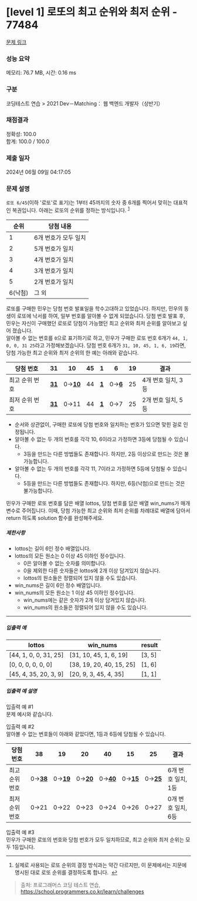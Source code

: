 # [level 1] 로또의 최고 순위와 최저 순위 - 77484 

[문제 링크](https://school.programmers.co.kr/learn/courses/30/lessons/77484) 

### 성능 요약

메모리: 76.7 MB, 시간: 0.16 ms

### 구분

코딩테스트 연습 > 2021 Dev－Matching： 웹 백엔드 개발자（상반기）

### 채점결과

정확성: 100.0<br/>합계: 100.0 / 100.0

### 제출 일자

2024년 06월 09일 04:17:05

### 문제 설명

<p style="user-select: auto !important;"><code style="user-select: auto !important;">로또 6/45</code>(이하 '로또'로 표기)는 1부터 45까지의 숫자 중 6개를 찍어서 맞히는 대표적인 복권입니다. 아래는 로또의 순위를 정하는 방식입니다. <sup id="fnref1" style="user-select: auto !important;"><a href="#fn1" style="user-select: auto !important;">1</a></sup></p>
<table class="table" style="user-select: auto !important;">
        <thead style="user-select: auto !important;"><tr style="user-select: auto !important;">
<th style="user-select: auto !important;">순위</th>
<th style="user-select: auto !important;">당첨 내용</th>
</tr>
</thead>
        <tbody style="user-select: auto !important;"><tr style="user-select: auto !important;">
<td style="user-select: auto !important;">1</td>
<td style="user-select: auto !important;">6개 번호가 모두 일치</td>
</tr>
<tr style="user-select: auto !important;">
<td style="user-select: auto !important;">2</td>
<td style="user-select: auto !important;">5개 번호가 일치</td>
</tr>
<tr style="user-select: auto !important;">
<td style="user-select: auto !important;">3</td>
<td style="user-select: auto !important;">4개 번호가 일치</td>
</tr>
<tr style="user-select: auto !important;">
<td style="user-select: auto !important;">4</td>
<td style="user-select: auto !important;">3개 번호가 일치</td>
</tr>
<tr style="user-select: auto !important;">
<td style="user-select: auto !important;">5</td>
<td style="user-select: auto !important;">2개 번호가 일치</td>
</tr>
<tr style="user-select: auto !important;">
<td style="user-select: auto !important;">6(낙첨)</td>
<td style="user-select: auto !important;">그 외</td>
</tr>
</tbody>
      </table>
<p style="user-select: auto !important;">로또를 구매한 민우는 당첨 번호 발표일을 학수고대하고 있었습니다. 하지만, 민우의 동생이 로또에 낙서를 하여, 일부 번호를 알아볼 수 없게 되었습니다. 당첨 번호 발표 후, 민우는 자신이 구매했던 로또로 당첨이 가능했던 최고 순위와 최저 순위를 알아보고 싶어 졌습니다. <br style="user-select: auto !important;">
알아볼 수 없는 번호를 <code style="user-select: auto !important;">0</code>으로 표기하기로 하고, 민우가 구매한 로또 번호 6개가 <code style="user-select: auto !important;">44, 1, 0, 0, 31 25</code>라고 가정해보겠습니다. 당첨 번호 6개가 <code style="user-select: auto !important;">31, 10, 45, 1, 6, 19</code>라면, 당첨 가능한 최고 순위와 최저 순위의 한 예는 아래와 같습니다.</p>
<table class="table" style="user-select: auto !important;">
        <thead style="user-select: auto !important;"><tr style="user-select: auto !important;">
<th style="user-select: auto !important;">당첨 번호</th>
<th style="user-select: auto !important;">31</th>
<th style="user-select: auto !important;">10</th>
<th style="user-select: auto !important;">45</th>
<th style="user-select: auto !important;">1</th>
<th style="user-select: auto !important;">6</th>
<th style="user-select: auto !important;">19</th>
<th style="user-select: auto !important;">결과</th>
</tr>
</thead>
        <tbody style="user-select: auto !important;"><tr style="user-select: auto !important;">
<td style="user-select: auto !important;">최고 순위 번호</td>
<td style="user-select: auto !important;"><u style="user-select: auto !important;"><strong style="user-select: auto !important;">31</strong></u></td>
<td style="user-select: auto !important;">0→<u style="user-select: auto !important;"><strong style="user-select: auto !important;">10</strong></u></td>
<td style="user-select: auto !important;">44</td>
<td style="user-select: auto !important;"><u style="user-select: auto !important;"><strong style="user-select: auto !important;">1</strong></u></td>
<td style="user-select: auto !important;">0→<u style="user-select: auto !important;"><strong style="user-select: auto !important;">6</strong></u></td>
<td style="user-select: auto !important;">25</td>
<td style="user-select: auto !important;">4개 번호 일치, 3등</td>
</tr>
<tr style="user-select: auto !important;">
<td style="user-select: auto !important;">최저 순위 번호</td>
<td style="user-select: auto !important;"><u style="user-select: auto !important;"><strong style="user-select: auto !important;">31</strong></u></td>
<td style="user-select: auto !important;">0→11</td>
<td style="user-select: auto !important;">44</td>
<td style="user-select: auto !important;"><u style="user-select: auto !important;"><strong style="user-select: auto !important;">1</strong></u></td>
<td style="user-select: auto !important;">0→7</td>
<td style="user-select: auto !important;">25</td>
<td style="user-select: auto !important;">2개 번호 일치, 5등</td>
</tr>
</tbody>
      </table>
<ul style="user-select: auto !important;">
<li style="user-select: auto !important;">순서와 상관없이, 구매한 로또에 당첨 번호와 일치하는 번호가 있으면 맞힌 걸로 인정됩니다. </li>
<li style="user-select: auto !important;">알아볼 수 없는 두 개의 번호를 각각 10, 6이라고 가정하면 3등에 당첨될 수 있습니다. 

<ul style="user-select: auto !important;">
<li style="user-select: auto !important;">3등을 만드는 다른 방법들도 존재합니다. 하지만, 2등 이상으로 만드는 것은 불가능합니다. </li>
</ul></li>
<li style="user-select: auto !important;">알아볼 수 없는 두 개의 번호를 각각 11, 7이라고 가정하면 5등에 당첨될 수 있습니다. 

<ul style="user-select: auto !important;">
<li style="user-select: auto !important;">5등을 만드는 다른 방법들도 존재합니다. 하지만, 6등(낙첨)으로 만드는 것은 불가능합니다.</li>
</ul></li>
</ul>

<p style="user-select: auto !important;">민우가 구매한 로또 번호를 담은 배열 lottos, 당첨 번호를 담은 배열 win_nums가 매개변수로 주어집니다. 이때, 당첨 가능한 최고 순위와 최저 순위를 차례대로 배열에 담아서 return 하도록 solution 함수를 완성해주세요. </p>

<h5 style="user-select: auto !important;">제한사항</h5>

<ul style="user-select: auto !important;">
<li style="user-select: auto !important;">lottos는 길이 6인 정수 배열입니다.</li>
<li style="user-select: auto !important;">lottos의 모든 원소는 0 이상 45 이하인 정수입니다.

<ul style="user-select: auto !important;">
<li style="user-select: auto !important;">0은 알아볼 수 없는 숫자를 의미합니다.</li>
<li style="user-select: auto !important;">0을 제외한 다른 숫자들은 lottos에 2개 이상 담겨있지 않습니다.</li>
<li style="user-select: auto !important;">lottos의 원소들은 정렬되어 있지 않을 수도 있습니다.</li>
</ul></li>
<li style="user-select: auto !important;">win_nums은 길이 6인 정수 배열입니다.</li>
<li style="user-select: auto !important;">win_nums의 모든 원소는 1 이상 45 이하인 정수입니다.

<ul style="user-select: auto !important;">
<li style="user-select: auto !important;">win_nums에는 같은 숫자가 2개 이상 담겨있지 않습니다.</li>
<li style="user-select: auto !important;">win_nums의 원소들은 정렬되어 있지 않을 수도 있습니다.</li>
</ul></li>
</ul>

<hr style="user-select: auto !important;">

<h5 style="user-select: auto !important;">입출력 예</h5>
<table class="table" style="user-select: auto !important;">
        <thead style="user-select: auto !important;"><tr style="user-select: auto !important;">
<th style="user-select: auto !important;">lottos</th>
<th style="user-select: auto !important;">win_nums</th>
<th style="user-select: auto !important;">result</th>
</tr>
</thead>
        <tbody style="user-select: auto !important;"><tr style="user-select: auto !important;">
<td style="user-select: auto !important;">[44, 1, 0, 0, 31, 25]</td>
<td style="user-select: auto !important;">[31, 10, 45, 1, 6, 19]</td>
<td style="user-select: auto !important;">[3, 5]</td>
</tr>
<tr style="user-select: auto !important;">
<td style="user-select: auto !important;">[0, 0, 0, 0, 0, 0]</td>
<td style="user-select: auto !important;">[38, 19, 20, 40, 15, 25]</td>
<td style="user-select: auto !important;">[1, 6]</td>
</tr>
<tr style="user-select: auto !important;">
<td style="user-select: auto !important;">[45, 4, 35, 20, 3, 9]</td>
<td style="user-select: auto !important;">[20, 9, 3, 45, 4, 35]</td>
<td style="user-select: auto !important;">[1, 1]</td>
</tr>
</tbody>
      </table>
<h5 style="user-select: auto !important;">입출력 예 설명</h5>

<p style="user-select: auto !important;">입출력 예 #1<br style="user-select: auto !important;">
문제 예시와 같습니다.</p>

<p style="user-select: auto !important;">입출력 예 #2<br style="user-select: auto !important;">
알아볼 수 없는 번호들이 아래와 같았다면, 1등과 6등에 당첨될 수 있습니다. </p>
<table class="table" style="user-select: auto !important;">
        <thead style="user-select: auto !important;"><tr style="user-select: auto !important;">
<th style="user-select: auto !important;">당첨 번호</th>
<th style="user-select: auto !important;">38</th>
<th style="user-select: auto !important;">19</th>
<th style="user-select: auto !important;">20</th>
<th style="user-select: auto !important;">40</th>
<th style="user-select: auto !important;">15</th>
<th style="user-select: auto !important;">25</th>
<th style="user-select: auto !important;">결과</th>
</tr>
</thead>
        <tbody style="user-select: auto !important;"><tr style="user-select: auto !important;">
<td style="user-select: auto !important;">최고 순위 번호</td>
<td style="user-select: auto !important;">0→<u style="user-select: auto !important;"><strong style="user-select: auto !important;">38</strong></u></td>
<td style="user-select: auto !important;">0→<u style="user-select: auto !important;"><strong style="user-select: auto !important;">19</strong></u></td>
<td style="user-select: auto !important;">0→<u style="user-select: auto !important;"><strong style="user-select: auto !important;">20</strong></u></td>
<td style="user-select: auto !important;">0→<u style="user-select: auto !important;"><strong style="user-select: auto !important;">40</strong></u></td>
<td style="user-select: auto !important;">0→<u style="user-select: auto !important;"><strong style="user-select: auto !important;">15</strong></u></td>
<td style="user-select: auto !important;">0→<u style="user-select: auto !important;"><strong style="user-select: auto !important;">25</strong></u></td>
<td style="user-select: auto !important;">6개 번호 일치, 1등</td>
</tr>
<tr style="user-select: auto !important;">
<td style="user-select: auto !important;">최저 순위 번호</td>
<td style="user-select: auto !important;">0→21</td>
<td style="user-select: auto !important;">0→22</td>
<td style="user-select: auto !important;">0→23</td>
<td style="user-select: auto !important;">0→24</td>
<td style="user-select: auto !important;">0→26</td>
<td style="user-select: auto !important;">0→27</td>
<td style="user-select: auto !important;">0개 번호 일치, 6등</td>
</tr>
</tbody>
      </table>
<p style="user-select: auto !important;">입출력 예 #3<br style="user-select: auto !important;">
민우가 구매한 로또의 번호와 당첨 번호가 모두 일치하므로, 최고 순위와 최저 순위는 모두 1등입니다. </p>

<div class="footnotes" style="user-select: auto !important;">
<hr style="user-select: auto !important;">
<ol style="user-select: auto !important;">

<li id="fn1" style="user-select: auto !important;">
<p style="user-select: auto !important;">실제로 사용되는 로또 순위의 결정 방식과는 약간 다르지만, 이 문제에서는 지문에 명시된 대로 로또 순위를 결정하도록 합니다. &nbsp;<a href="#fnref1" style="user-select: auto !important;">↩</a></p>
</li>

</ol>
</div>


> 출처: 프로그래머스 코딩 테스트 연습, https://school.programmers.co.kr/learn/challenges